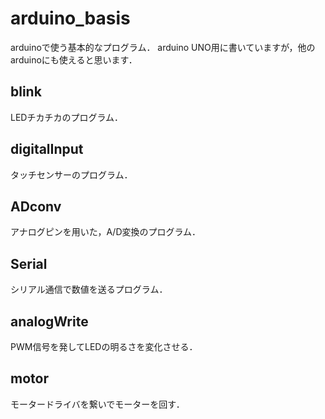 # arduino_basis
arduinoで使う基本的なプログラム．
arduino UNO用に書いていますが，他のarduinoにも使えると思います．

## blink  
LEDチカチカのプログラム．

## digitalInput  
タッチセンサーのプログラム．

## ADconv  
アナログピンを用いた，A/D変換のプログラム．

## Serial  
シリアル通信で数値を送るプログラム．

## analogWrite  
PWM信号を発してLEDの明るさを変化させる．

## motor  
モータードライバを繋いでモーターを回す．